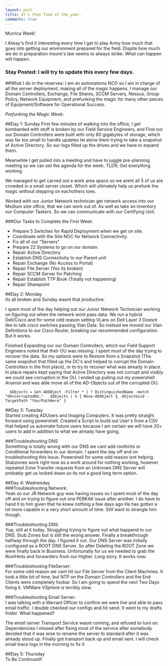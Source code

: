 ```yaml
---
layout: post
title: It's that Time of the year.
comments: true
---
```

Murrica Week!


I Alway's find it interesting every time I get to play Army how much that goes into getting our environment prepared for the field. Dispite how much we do in preparation moore's law seems to always strike. What can happen will happen.


### Stay Posted: I will try to update this every few days.


##What I do in the reserves:
I am an automations NCO so I am in charge of all the server deployment, making all of the magic happens. I manage our Domain Controllers, Exchange, File Shares, SCCM Servers, Nessus, Group Policy, Network Equipment, and prefunking the magic for many other peices of Equipment/Software for Operational Success.


_Prefunking the Magic Week_:

##Day 1: Sunday
First few minutes of walking into the office, I get bombarded with stuff is broken by our Field Service Engineers, and Find out our Domain Controllers were built with only 80 gigabytes of storage, which was far too small to handle updates let alone them trying to take a snapshot of Active Directory. So our logs filled up the drives and we have to expand them.

Meanwhile I get pulled into a meeting and have to juggle pre-planning meeting so we can set the agenda for the week.
TLDR; Get everything working.

We managed to get carved out a work area space so we arent all 5 of us are crowded in a small server closet. Which will ultimately help us prefunk the magic without stepping on eachothers toes.

Worked with our Junior Network technician get network access into our Medium size office, that we can work out of. As well as take an inventory our Computer Taskers. So we can communicate with our Certifying Unit.

###Our Tasks to Complete the First Week:
* Prepare 5 Switches for Rapid Deployment when we get on site.
* Coordinate with the Site NOC for Network Connectivity.
* Fix all of our "Servers"
* Prepare 22 Systems to go on our domain.
* Repair Active Directory
* Establish DNS Connectivity to our Parent unit
* Repair Exchange (No Access to Portal)
* Repair File Server (Yes its broken)
* Repair SCCM Server for Patching
* Repair Establish TTP Book (Totally not happening)
* Repair Sharepoint
        
##Day 2: Monday  
Its all broken and Sunday wasnt that productive.  
  
I spent most of the day helping out our Junior Network Technician working on figuring out when the network wont pass data. We run a hybrid Dell/Cisco and for some odd reason setting VLans on Dell Layer 3 Doesnt like to talk cisco switches passing Vlan Data. So instead we moved our Vlan Definitions to our Cisco Router, breaking our recommended configuration. But it works.  
  
Finished Expanding our our Domain Controllers, which our Field Support Engineers noted that their OU was missing. I spent most of the day trying to recover the data. So my options were to Restore from a Snapshot (The same snapshot that filled up the DC's and helped to corrupt the Domain Controllers in the first place), or to try to recover what was already in place.
In place repairs kept saying that Active Directory was not corrupt and visibly we could see corruption in the OU. I ended up pulling out my powershell Arsenol and was able move all of the AD-Objects out of the corrupted OU.  
  

`  
$Objects = Get-ADOBject -Filter * | ? DistinguishedName -match "OU=CorruptedOU,"  
$Objects | % { Move-ADObject $_.ObjectGuid -TargetPath "YourPathHere" }  
`
  
##Day 3: Tuesday  
Started creating ADUsers and Imaging Computers. It was pretty straight forward using powershell. Created a Script to build out User's from a CSV that helped us automate future users because I am certain we will have 20+ users to add in addition to what we already have going.  
  
###Troubleshooting DNS  
Something is totally wrong with our DNS we cant add roothints or Conditional forwarders to our domain. I spent the day off and on troubleshooting this issue. Powershell for some odd reason isnt helping. Stubzones work right now as a work around for nothing working, however repeated Zone Transfer requests from an Unknown DNS Server will probably get us locked down so its not a good long term option.  
  
##Day 4: Wednesday  
###Troubleshooting Network:  
Yeah so our JR Network guy was having issues so I spent most of the day off and on trying to figure out one PEBKAK issue after another. I do have to hand it to him given that he knew nothing a few days ago He has gotten a lot more capable in a very short amount of time. Still want to strangle him though.  
  
###Troubleshooting DNS:  
Yup, still at it today. Struggling trying to figure out what happend to our DNS. Stub Zones but is still the wrong answer. Finally a breakthrough halfway through the day. I figured it out. Our DNS Server was initially configured as a ROOT DNS Server. So after Deleting the ROOT Zone we were finally back in Business. Unfortunatly for us we needed to grab the RootHints and forwarders from our Higher. Long story. It works now.  
  
###Troubleshooting FileServer:  
For some odd reason we cant hit our File Server from the Client Machines. It took a little bit of time, but NTP on the Domain Controllers and the End Clients were completely foobar. So I am going to spend the next Two Days fixing it. VMWare VSphere is terribly slow.  
  
###Troubleshooting Email Server:  
I was talking with a Warrant Officer to confirm we were live and able to pass email traffic. I double checked our configs and hit send. It went to my drafts folder. What happened?  
  
The email server Transport Service wasnt running, and refused to turn on. Dependencies I missed after fixing most of the service after somebody decided that it was wise to rename the server to standard after it was already stood up. Finally got transport back up and email sent. I will check email trace logs in the morning to fix it  
  
##Day 5: Thursday  
To Be Continued!!